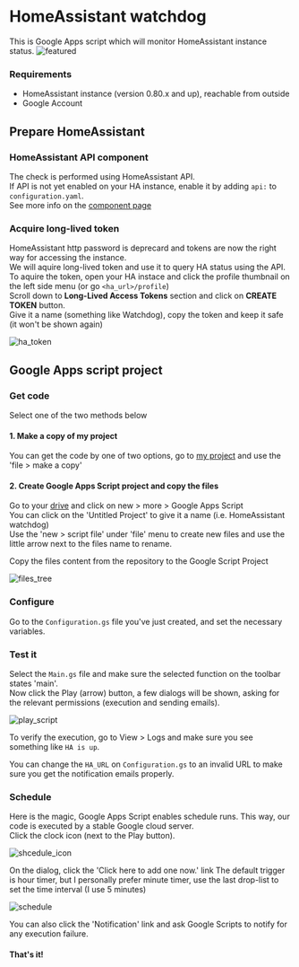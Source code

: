 # HomeAssistant watchdog
This is Google Apps script which will monitor HomeAssistant instance status.
![featured](https://i.imgur.com/J8Pl5gC.png)

### Requirements
* HomeAssistant instance (version 0.80.x and up), reachable from outside
* Google Account

## Prepare HomeAssistant
### HomeAssistant API component
The check is performed using HomeAssistant API.  
If API is not yet enabled on your HA instance, enable it by adding `api:` to `configuration.yaml`.  
See more info on the [component page](https://www.home-assistant.io/components/api/)

### Acquire long-lived token
HomeAssistant http password is deprecard and tokens are now the right way for accessing the instance.  
We will aquire long-lived token and use it to query HA status using the API.  
To aquire the token, open your HA instace and click the profile thumbnail on the left side menu (or go `<ha_url>/profile`)  
Scroll down to __Long-Lived Access Tokens__ section and click on __CREATE TOKEN__ button.  
Give it a name (something like Watchdog), copy the token and keep it safe (it won't be shown again)  

![ha_token](https://i.imgur.com/TGDtgOw.png)

## Google Apps script project
### Get code
Select one of the two methods below
#### 1. Make a copy of my project
You can get the code by one of two options, go to [my project](http://bit.ly/2EDWb1b) and use the 'file > make a copy'  

#### 2. Create Google Apps Script project and copy the files
Go to your [drive](https://drive.google.com) and click on new > more > Google Apps Script  
You can click on the 'Untitled Project' to give it a name (i.e. HomeAssistant watchdog)  
Use the 'new > script file' under 'file' menu to create new files and use the little arrow next to the files name to rename.

Copy the files content from the repository to the Google Script Project

![files_tree](https://i.imgur.com/tzYlH9R.png)

### Configure
Go to the `Configuration.gs` file you've just created, and set the necessary variables.

### Test it
Select the `Main.gs` file and make sure the selected function on the toolbar states 'main'.  
Now click the Play (arrow) button, a few dialogs will be shown, asking for the relevant permissions (execution and sending emails).  

![play_script](https://i.imgur.com/nptZaCY.png)

To verify the execution, go to View > Logs and make sure you see something like `HA is up`.

You can change the `HA_URL` on `Configuration.gs` to an invalid URL to make sure you get the notification emails properly.

### Schedule
Here is the magic, Google Apps Script enables schedule runs. This way, our code is executed by a stable Google cloud server.  
Click the clock icon (next to the Play button).  

![shcedule_icon](https://i.imgur.com/jDeFnBV.png)

On the dialog, click the 'Click here to add one now.' link
The default trigger is hour timer, but I personally prefer minute timer, use the last drop-list to set the time interval (I use 5 minutes)  

![schedule](https://i.imgur.com/q1lqMu7.png)

You can also click the 'Notification' link and ask Google Scripts to notify for any execution failure.

#### That's it!
